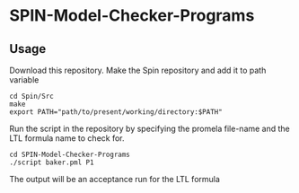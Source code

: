# SPIN-Model-Checker-Programs

## Usage
Download this repository. Make the Spin repository and add it to path variable
```
cd Spin/Src
make
export PATH="path/to/present/working/directory:$PATH"
```
Run the script in the repository by specifying the promela file-name and the LTL formula name to check for.
```
cd SPIN-Model-Checker-Programs
./script baker.pml P1
```
The output will be an acceptance run for the LTL formula
